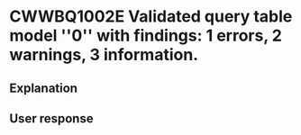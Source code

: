 # CWWBQ1002E Validated query table model ''0'' with findings: 1 errors, 2 warnings, 3 information.

## Explanation

## User response